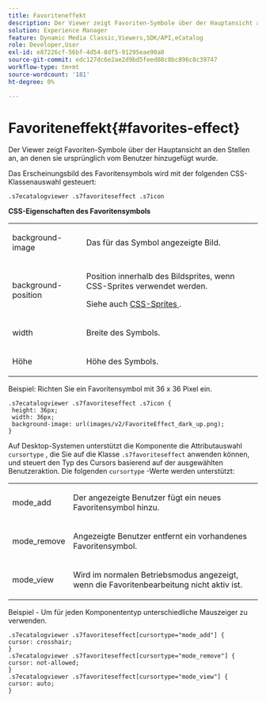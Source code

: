 ```yaml
---
title: Favoriteneffekt
description: Der Viewer zeigt Favoriten-Symbole über der Hauptansicht an den Stellen an, an denen sie ursprünglich vom Benutzer hinzugefügt wurde.
solution: Experience Manager
feature: Dynamic Media Classic,Viewers,SDK/API,eCatalog
role: Developer,User
exl-id: e87226cf-56bf-4d54-8df5-91295eae90a8
source-git-commit: edc127dc6e2ae2d9bd5feed08c8bc896c8c39747
workflow-type: tm+mt
source-wordcount: '181'
ht-degree: 0%

---
```


# Favoriteneffekt{#favorites-effect}

Der Viewer zeigt Favoriten-Symbole über der Hauptansicht an den Stellen an, an denen sie ursprünglich vom Benutzer hinzugefügt wurde.

<!--<a id="section_061E550C1C1D4DB2BD663A898895B38C"></a>-->

Das Erscheinungsbild des Favoritensymbols wird mit der folgenden CSS-Klassenauswahl gesteuert:

```
.s7ecatalogviewer .s7favoriteseffect .s7icon
```

**CSS-Eigenschaften des Favoritensymbols**

<table id="table_C48C56E696304C9BAFEE71BA9EA9A174"> 
 <tbody> 
  <tr> 
   <td colname="col1"> <p> <span class="codeph"> background-image </span> </p> </td> 
   <td colname="col2"> <p> Das für das Symbol angezeigte Bild. </p> </td> 
  </tr> 
  <tr> 
   <td colname="col1"> <p> <span class="codeph"> background-position </span> </p> </td> 
   <td colname="col2"> <p> Position innerhalb des Bildsprites, wenn CSS-Sprites verwendet werden. </p> <p>Siehe auch <a href="../../../c-html5-s7-aem-asset-viewers/c-html5-20-ecatalog-viewer-about/c-html5-20-ecatalog-viewer-customizingviewer/c-html5-20-ecatalog-viewer-customizingviewer.md#section-9d570f95eb2443aca74c1b02f6e89aff" format="dita" scope="local"> CSS-Sprites </a>. </p> </td> 
  </tr> 
  <tr> 
   <td colname="col1"> <p> <span class="codeph"> width </span> </p> </td> 
   <td colname="col2"> <p>Breite des Symbols. </p> </td> 
  </tr> 
  <tr> 
   <td colname="col1"> <p> <span class="codeph"> Höhe </span> </p> </td> 
   <td colname="col2"> <p>Höhe des Symbols. </p> </td> 
  </tr> 
 </tbody> 
</table>

Beispiel: Richten Sie ein Favoritensymbol mit 36 x 36 Pixel ein.

```
.s7ecatalogviewer .s7favoriteseffect .s7icon { 
 height: 36px; 
 width: 36px;  
 background-image: url(images/v2/FavoriteEffect_dark_up.png); 
}
```

Auf Desktop-Systemen unterstützt die Komponente die Attributauswahl `cursortype` , die Sie auf die Klasse `.s7favoriteseffect` anwenden können, und steuert den Typ des Cursors basierend auf der ausgewählten Benutzeraktion. Die folgenden `cursortype` -Werte werden unterstützt:

<table id="table_71F8F333909247E4ACFEBDE3A1370EAB"> 
 <tbody> 
  <tr> 
   <td colname="col1"> <p> <span class="codeph"> mode_add </span> </p> </td> 
   <td colname="col2"> <p>Der angezeigte Benutzer fügt ein neues Favoritensymbol hinzu. </p> </td> 
  </tr> 
  <tr> 
   <td colname="col1"> <p> <span class="codeph"> mode_remove </span> </p> </td> 
   <td colname="col2"> <p>Angezeigte Benutzer entfernt ein vorhandenes Favoritensymbol. </p> </td> 
  </tr> 
  <tr> 
   <td colname="col1"> <p> <span class="codeph"> mode_view </span> </p> </td> 
   <td colname="col2"> <p>Wird im normalen Betriebsmodus angezeigt, wenn die Favoritenbearbeitung nicht aktiv ist. </p> </td> 
  </tr> 
 </tbody> 
</table>

Beispiel - Um für jeden Komponententyp unterschiedliche Mauszeiger zu verwenden.

```
.s7ecatalogviewer .s7favoriteseffect[cursortype="mode_add"] { 
cursor: crosshair; 
} 
.s7ecatalogviewer .s7favoriteseffect[cursortype="mode_remove"] { 
cursor: not-allowed; 
} 
.s7ecatalogviewer .s7favoriteseffect[cursortype="mode_view"] { 
cursor: auto; 
}
```
